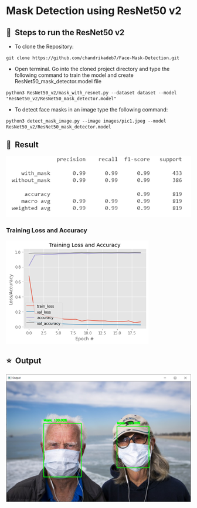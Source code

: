 # Mask Detection using ResNet50 v2 


## 🚀&nbsp; Steps to run the ResNet50 v2

- To clone the Repository: <br>
```
git clone https://github.com/chandrikadeb7/Face-Mask-Detection.git
```
- Open terminal. Go into the cloned project directory and type the following command to train the model and create ResNet50_mask_detector.model file <br>
```
python3 ResNet50_v2/mask_with_resnet.py --dataset dataset --model "ResNet50_v2/ResNet50_mask_detector.model"
```

- To detect face masks in an image type the following command: <br>
```
python3 detect_mask_image.py --image images/pic1.jpeg --model ResNet50_v2/ResNet50_mask_detector.model
```


## :key:&nbsp; Result 

![alt text](Readme_images/Matrix.png)

### Training Loss and Accuracy 
![alt text](Readme_images/Graph.png)

## :star:&nbsp; Output
![alt text](Readme_images/output.png)



